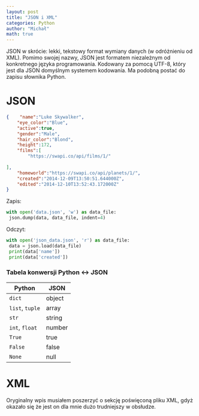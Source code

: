 ```yaml
---
layout: post
title: "JSON i XML"
categories: Python
author: "Michał"
math: true
---
```




JSON w skrócie: lekki, tekstowy format wymiany danych (w odróżnieniu od XML). Pomimo swojej nazwy, JSON jest formatem niezależnym od konkretnego języka programowania. Kodowany za pomocą UTF-8, który jest dla JSON domyślnym systemem kodowania. Ma podobną postać do zapisu słownika Python.

# JSON

```json
{    "name":"Luke Skywalker",
    "eye_color":"Blue",
    "active":true,
    "gender":"Male",
    "hair_color":"Blond",
    "height":172,
    "films":[
        "https://swapi.co/api/films/1/"
    
],
    "homeworld":"https://swapi.co/api/planets/1/",
    "created":"2014-12-09T13:50:51.644000Z",
    "edited":"2014-12-10T13:52:43.172000Z"
}
```

Zapis:

```python
with open('data.json', 'w') as data_file:
 json.dump(data, data_file, indent=4)
```

Odczyt:

```python
with open('json_data.json', 'r') as data_file:
 data = json.load(data_file)
 print(data['name'])
 print(data['created'])
```

### Tabela konwersji Python <-> JSON

| Python          | JSON   |
| --------------- | ------ |
| `dict`          | object |
| `list`, `tuple` | array  |
| `str`           | string |
| `int`, `float`  | number |
| `True`          | true   |
| `False`         | false  |
| `None`          | null   |

# XML

Oryginalny wpis musiałem poszerzyć o sekcję poświęconą pliku XML, gdyż okazało się że jest on dla mnie dużo trudniejszy w obsłudze.
